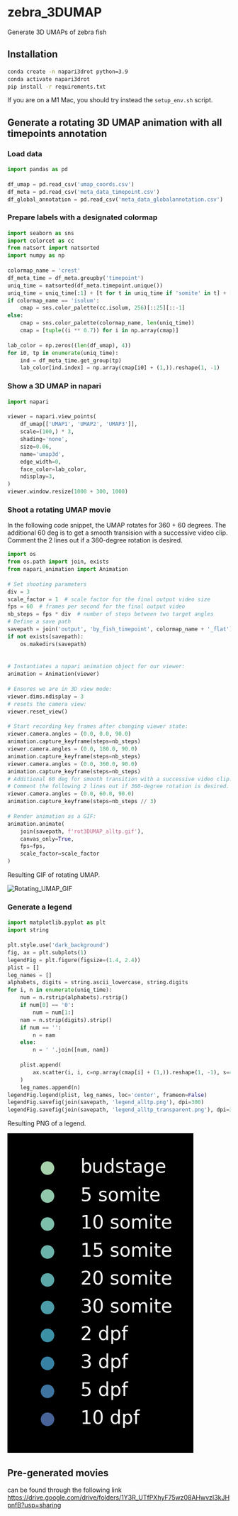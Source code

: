 # zebra_3DUMAP
Generate 3D UMAPs of zebra fish

## Installation

```bash
conda create -n napari3drot python=3.9
conda activate napari3drot
pip install -r requirements.txt
```

If you are on a M1 Mac, you should try instead the `setup_env.sh` script.


## Generate a rotating 3D UMAP animation with all timepoints annotation

### Load data
```python
import pandas as pd

df_umap = pd.read_csv('umap_coords.csv')
df_meta = pd.read_csv('meta_data_timepoint.csv')
df_global_annotation = pd.read_csv('meta_data_globalannotation.csv')

```

### Prepare labels with a designated colormap
```python
import seaborn as sns
import colorcet as cc
from natsort import natsorted
import numpy as np

colormap_name = 'crest'
df_meta_time = df_meta.groupby('timepoint')
uniq_time = natsorted(df_meta.timepoint.unique())
uniq_time = uniq_time[:1] + [t for t in uniq_time if 'somite' in t] + [t for t in uniq_time if 'dpf' in t]
if colormap_name == 'isolum':
    cmap = sns.color_palette(cc.isolum, 256)[::25][::-1]
else:
    cmap = sns.color_palette(colormap_name, len(uniq_time))
    cmap = [tuple((i ** 0.7)) for i in np.array(cmap)]

lab_color = np.zeros((len(df_umap), 4))
for i0, tp in enumerate(uniq_time):
    ind = df_meta_time.get_group(tp)
    lab_color[ind.index] = np.array(cmap[i0] + (1,)).reshape(1, -1)

```

### Show a 3D UMAP in napari
```python
import napari

viewer = napari.view_points(
    df_umap[['UMAP1', 'UMAP2', 'UMAP3']],
    scale=(100,) * 3,
    shading='none',
    size=0.06,
    name='umap3d',
    edge_width=0,
    face_color=lab_color,
    ndisplay=3,
)
viewer.window.resize(1000 + 300, 1000)

```

### Shoot a rotating UMAP movie
In the following code snippet, the UMAP rotates for 360 + 60 degrees. 
The additional 60 deg is to get a smooth transision with a successive video clip.
Comment the 2 lines out if a 360-degree rotation is desired.

```python
import os
from os.path import join, exists
from napari_animation import Animation

# Set shooting parameters
div = 3
scale_factor = 1  # scale factor for the final output video size
fps = 60  # frames per second for the final output video
nb_steps = fps * div  # number of steps between two target angles
# Define a save path
savepath = join('output', 'by_fish_timepoint', colormap_name + '_flat')
if not exists(savepath):
    os.makedirs(savepath)
    

# Instantiates a napari animation object for our viewer:
animation = Animation(viewer)

# Ensures we are in 3D view mode:
viewer.dims.ndisplay = 3
# resets the camera view:
viewer.reset_view()

# Start recording key frames after changing viewer state:
viewer.camera.angles = (0.0, 0.0, 90.0)
animation.capture_keyframe(steps=nb_steps)
viewer.camera.angles = (0.0, 180.0, 90.0)
animation.capture_keyframe(steps=nb_steps)
viewer.camera.angles = (0.0, 360.0, 90.0)
animation.capture_keyframe(steps=nb_steps)
# Additional 60 deg for smooth transition with a successive video clip.
# Comment the following 2 lines out if 360-degree rotation is desired.
viewer.camera.angles = (0.0, 60.0, 90.0)
animation.capture_keyframe(steps=nb_steps // 3)

# Render animation as a GIF:
animation.animate(
    join(savepath, f'rot3DUMAP_alltp.gif'),
    canvas_only=True,
    fps=fps,
    scale_factor=scale_factor
)

```

Resulting GIF of rotating UMAP.

![Rotating_UMAP_GIF](images/rot3DUMAP_alltp_360.gif)


### Generate a legend
```python
import matplotlib.pyplot as plt
import string

plt.style.use('dark_background')
fig, ax = plt.subplots(1)
legendFig = plt.figure(figsize=(1.4, 2.4))
plist = []
leg_names = []
alphabets, digits = string.ascii_lowercase, string.digits
for i, n in enumerate(uniq_time):
    num = n.rstrip(alphabets).rstrip()
    if num[0] == '0':
        num = num[1:]
    nam = n.strip(digits).strip()
    if num == '':
        n = nam
    else:
        n = ' '.join([num, nam])

    plist.append(
        ax.scatter(i, i, c=np.array(cmap[i] + (1,)).reshape(1, -1), s=40, label=n)
    )
    leg_names.append(n)
legendFig.legend(plist, leg_names, loc='center', frameon=False)
legendFig.savefig(join(savepath, 'legend_alltp.png'), dpi=300)
legendFig.savefig(join(savepath, 'legend_alltp_transparent.png'), dpi=300, transparent=True)

```

Resulting PNG of a legend.

![Rotating_UMAP_GIF](images/legend_alltp.png)


## Pre-generated movies
can be found through the following link
https://drive.google.com/drive/folders/1Y3R_UTfPXhyF75wz08AHwvzI3kJHpnfB?usp=sharing
